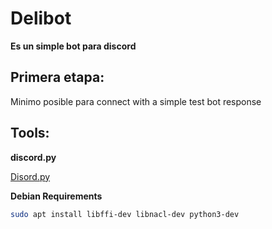 # Delibot

**Es un simple bot para discord**

## Primera etapa:

Minimo posible para connect with a simple test bot response

## Tools:

**discord.py**

[Disord.py](https://discordpy.readthedocs.io/en/stable/)


**Debian Requirements**

```bash
sudo apt install libffi-dev libnacl-dev python3-dev
```
